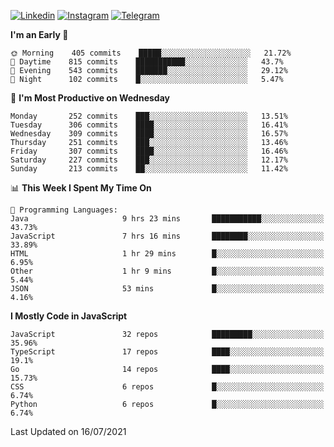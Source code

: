 [![Linkedin](https://img.shields.io/badge/-Archie-blue?style=flat-square&labelColor=gray&logo=Linkedin&logoColor=white&link=https://www.linkedin.com/in/archisdi)](https://www.linkedin.com/in/archisdi)
[![Instagram](https://img.shields.io/badge/-@archisdi-orange?style=flat-square&labelColor=gray&logo=Instagram&logoColor=white&link=https://www.instagram.com/archisdi)](https://www.instagram.com/archisdi)
[![Telegram](https://img.shields.io/badge/-aai-informational?style=flat-square&labelColor=gray&logo=telegram&logoColor=white&link=https://t.me/archisdi)](https://t.me/archisdi)

<!--START_SECTION:waka-->
**I'm an Early 🐤** 

```text
🌞 Morning    405 commits    █████░░░░░░░░░░░░░░░░░░░░   21.72% 
🌆 Daytime    815 commits    ███████████░░░░░░░░░░░░░░   43.7% 
🌃 Evening    543 commits    ███████░░░░░░░░░░░░░░░░░░   29.12% 
🌙 Night      102 commits    █░░░░░░░░░░░░░░░░░░░░░░░░   5.47%

```
📅 **I'm Most Productive on Wednesday** 

```text
Monday       252 commits    ███░░░░░░░░░░░░░░░░░░░░░░   13.51% 
Tuesday      306 commits    ████░░░░░░░░░░░░░░░░░░░░░   16.41% 
Wednesday    309 commits    ████░░░░░░░░░░░░░░░░░░░░░   16.57% 
Thursday     251 commits    ███░░░░░░░░░░░░░░░░░░░░░░   13.46% 
Friday       307 commits    ████░░░░░░░░░░░░░░░░░░░░░   16.46% 
Saturday     227 commits    ███░░░░░░░░░░░░░░░░░░░░░░   12.17% 
Sunday       213 commits    ██░░░░░░░░░░░░░░░░░░░░░░░   11.42%

```


📊 **This Week I Spent My Time On** 

```text
💬 Programming Languages: 
Java                     9 hrs 23 mins       ███████████░░░░░░░░░░░░░░   43.73% 
JavaScript               7 hrs 16 mins       ████████░░░░░░░░░░░░░░░░░   33.89% 
HTML                     1 hr 29 mins        █░░░░░░░░░░░░░░░░░░░░░░░░   6.95% 
Other                    1 hr 9 mins         █░░░░░░░░░░░░░░░░░░░░░░░░   5.44% 
JSON                     53 mins             █░░░░░░░░░░░░░░░░░░░░░░░░   4.16%

```

**I Mostly Code in JavaScript** 

```text
JavaScript               32 repos            █████████░░░░░░░░░░░░░░░░   35.96% 
TypeScript               17 repos            ████░░░░░░░░░░░░░░░░░░░░░   19.1% 
Go                       14 repos            ████░░░░░░░░░░░░░░░░░░░░░   15.73% 
CSS                      6 repos             █░░░░░░░░░░░░░░░░░░░░░░░░   6.74% 
Python                   6 repos             █░░░░░░░░░░░░░░░░░░░░░░░░   6.74%

```



 Last Updated on 16/07/2021
<!--END_SECTION:waka-->